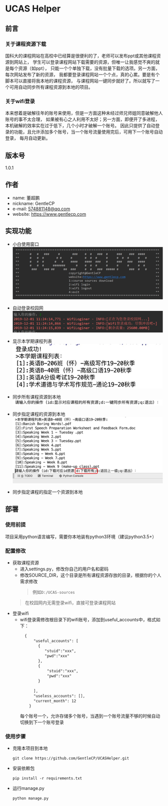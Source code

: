 # UCAS Helper
## 前言
### 关于课程资源下载
国科大的课程网站在高校中已经算是很便利的了，老师可以发布ppt或其他课程资源到网站上，
学生可以登录课程网站下载需要的资源，但唯一让我感觉不爽的就是每个资源（如ppt），
只能一个个单独下载，没有批量下载的选项。另一方面，每次网站发布了新的资源，
我都要登录课程网站一个个点，真的心累。要是有个脚本可以直接将我本地的课程资源，
与课程网站一键同步就好了。所以就写了一个可用自动同步所有课程资源到本地的项目。

### 关于wifi登录
本来想着是破解往年的账号来使用，但是一方面这种未经过师兄师姐同意破解他人账号的事不太合理，
如果被有心之人利用不太好；另一方面，即便开了多进程，本机破解的效率实在过于低下，几个小时才破解一个账号。
因此只提供了自动登录的功能，且允许添加多个账号，当一个账号流量使用完后，可用下一个账号自动登录，
每月自动更新。


## 版本号

1.0.1

## 作者
- name: 董超鹏
- nickname: GentleCP
- e-mail: 574881148@qq.com
- website: https://www.gentlecp.com

## 实现功能
- 小白使用窗口  
    ![](img/2-1.png)
- 自动登录校园网  
    ![](img/3-1.png)
- 显示本学期课程列表  
    ![](img/1-1.png)
    
- 同步所有课程资源到本地  
    ![](img/1-2.png)
- 同步指定课程的资源到本地      
    ![](img/1-3.png)
- 同步指定课程的指定一个资源到本地  
  

## 部署

### 使用前提
项目采用python语言编写，需要你本地装有python3环境（建议python3.5+）

### 配置修改
- 获取课程资源
    - 进入settings.py，修改你自己的用户名和密码
    - 修改SOURCE_DIR，这个目录是所有课程资源存放的目录，根据你的个人需求修改  
        > 例如`D:/UCAS-sources`
    > 在校园网内无需登录wifi，直接可登录课程网站
- 登录wifi  
    - wifi登录需修改根目录下的wifi账号，添加到useful_accounts中，格式如下：
        ```text
          {
              "useful_accounts": [
                {
                   "stuid":"xxx",
                   "pwd":"xxx"
                },
                {
                    "stuid":"xxx",
                    "pwd":"xxx"
                }
               
              ],
              "useless_accounts": [],
              "current_month": 12
            }
        ```
        每个账号一个，允许存储多个账号，当遇到一个账号流量不够的时候自动切换到下一个账号登录

### 使用步骤
- 克隆本项目到本地  
    ```text
    git clone https://github.com/GentleCP/UCASHelper.git
    ```
- 安装依赖包  
    ```text
    pip install -r requirements.txt
    ```

- 运行manage.py  
    ```text
    python manage.py
    ```
